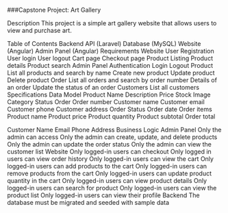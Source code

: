 ###Capstone Project: Art Gallery

Description
This project is a simple art gallery website that allows users to view and purchase art.

Table of Contents
Backend API (Laravel)
Database (MySQL)
Website (Angular)
Admin Panel (Angular)
Requirements
Website
User Registration
User login
User logout
Cart page
Checkout page
Product Listing
Product details
Product search
Admin Panel
Authentication
Login
Logout
Product
List all products and search by name
Create new product
Update product
Delete product
Order
List all orders and search by order number
Details of an order
Update the status of an order
Customers
List all customers
Specifications
Data Model
Product
Name
Description
Price
Stock
Image
Category
Status
Order
Order number
Customer name
Customer email
Customer phone
Customer address
Order Status
Order date
Order items
Product name
Product price
Product quantity
Product subtotal
Order total
 
Customer
Name
Email
Phone
Address
Business Logic
Admin Panel
Only the admin can access
Only the admin can create, update, and delete products
Only the admin can update the order status
Only the admin can view the customer list
Website
Only logged-in users can checkout
Only logged in users can view order history
Only logged-in users can view the cart
Only logged-in users can add products to the cart
Only logged-in users can remove products from the cart
Only logged-in users can update product quantity in the cart
Only logged-in users can view product details
Only logged-in users can search for product
Only logged-in users can view the product list
Only logged-in users can view their profile
Backend
The database must be migrated and seeded with sample data
